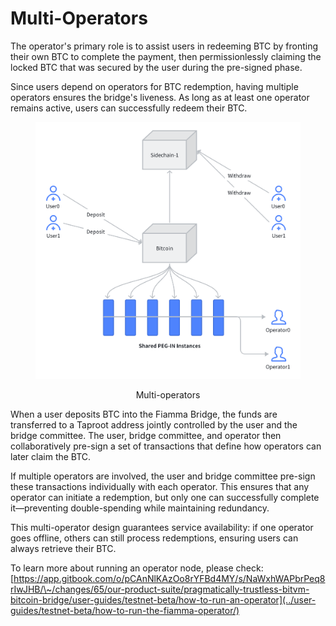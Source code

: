 # Multi-Operators

The operator's primary role is to assist users in redeeming BTC by fronting their own BTC to complete the payment, then permissionlessly claiming the locked BTC that was secured by the user during the pre-signed phase.

Since users depend on operators for BTC redemption, having multiple operators ensures the bridge's liveness. As long as at least one operator remains active, users can successfully redeem their BTC.

<div align="center"><figure><img src="../../../.gitbook/assets/image (2) (1).png" alt="" width="563"><figcaption><p>Multi-operators</p></figcaption></figure></div>

When a user deposits BTC into the Fiamma Bridge, the funds are transferred to a Taproot address jointly controlled by the user and the bridge committee. The user, bridge committee, and operator then collaboratively pre-sign a set of transactions that define how operators can later claim the BTC.

If multiple operators are involved, the user and bridge committee pre-sign these transactions individually with each operator. This ensures that any operator can initiate a redemption, but only one can successfully complete it—preventing double-spending while maintaining redundancy.

This multi-operator design guarantees service availability: if one operator goes offline, others can still process redemptions, ensuring users can always retrieve their BTC.

To learn more about running an operator node, please check: [https://app.gitbook.com/o/pCAnNlKAzOo8rYFBd4MY/s/NaWxhWAPbrPeq8rIwJHB/\~/changes/65/our-product-suite/pragmatically-trustless-bitvm-bitcoin-bridge/user-guides/testnet-beta/how-to-run-an-operator](../user-guides/testnet-beta/how-to-run-the-fiamma-operator/)

